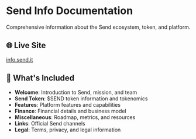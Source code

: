 # Send Info Documentation

Comprehensive information about the Send ecosystem, token, and platform.

## 🌐 Live Site

[info.send.it](https://info.send.it)

## 📖 What's Included

- **Welcome**: Introduction to Send, mission, and team
- **Send Token**: $SEND token information and tokenomics  
- **Features**: Platform features and capabilities
- **Finance**: Financial details and business model
- **Miscellaneous**: Roadmap, metrics, and resources
- **Links**: Official Send channels
- **Legal**: Terms, privacy, and legal information